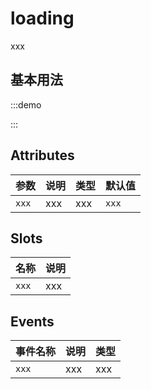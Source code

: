# loading

xxx

## 基本用法

:::demo



:::

## Attributes

| 参数  | 说明 | 类型 | 默认值 | 
| ----- | ---- | ---- | ------ | 
| `xxx` | xxx  | xxx  | `xxx`  | 

## Slots

| 名称  | 说明 |
| ----- | ---- |
| `xxx` | xxx  |

## Events

| 事件名称 | 说明 | 类型 |
| -------- | ---- | -------- |
| `xxx`    | xxx  | xxx      |
